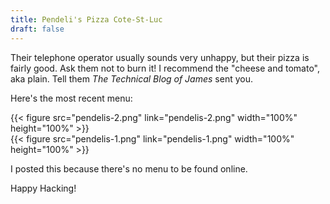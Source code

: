 ```yaml
---
title: Pendeli's Pizza Cote-St-Luc
draft: false
---
```


Their telephone operator usually sounds very unhappy, but their pizza is fairly good.
Ask them not to burn it! I recommend the "cheese and tomato", aka plain.
Tell them *The Technical Blog of James* sent you.

Here's the most recent menu:

{{< figure src="pendelis-2.png" link="pendelis-2.png" width="100%" height="100%" >}}
<br />
{{< figure src="pendelis-1.png" link="pendelis-1.png" width="100%" height="100%" >}}

I posted this because there's no menu to be found online.

Happy Hacking!

